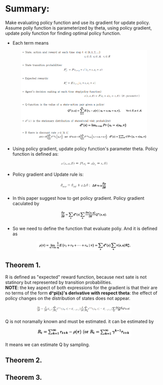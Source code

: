 # Summary:
Make evaluating policy function and use its gradient for update policy. Assume poliy function is parameterized by theta, using policy gradient, update poliy function for finding 
optimal policy function.

* Each term means
<p align="center"> <img src="./img/terms.png" alt="MLE" width="80%" height="80%"/> </p>

* Using policy gradient, update policy function's parameter theta. Policy function is defined as:
<p align="center"> <img src="./img/policy.png" alt="MLE" width="30%" height="30%"/> </p> 

* Policy gradient and Update rule is:
<p align="center"> <img src="./img/update.png" alt="MLE" width="30%" height="30%"/> </p>

* In this paper suggest how to get policy gradient. Policy gradient caculated by
<p align="center"> <img src="./img/PG.png" alt="MLE" width="30%" height="30%"/> </p>

* So we need to define the function that evaluate poliy. And it is defined as
<p align="center"> <img src="./img/eval.png" alt="MLE" width="60%" height="60%"/> </p>


## Theorem 1.
R is defined as "expected" reward function, because next sate is not statinory but represented by transition probabilities.  
**NOTE**: the key aspect of both expressions for the gradient is that their are no terms of the form **d^pi(s)'s derivative with respect theta**: the effect of policy changes on the distribution of states does not appear. 
<p align="center"> <img src="./img/theorem1.png" alt="MLE" width="60%" height="60%"/> </p>

Q is not noramally known and must be estimated. it can be estimated by
<p align="center"> <img src="./img/reward.png" alt="MLE" width="60%" height="60%"/> </p>
It means we can estimate Q by sampling.

## Theorem 2.



## Theorem 3.

# 
